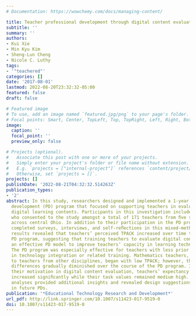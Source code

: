 ```yaml
---
# Documentation: https://wowchemy.com/docs/managing-content/

title: Teacher professional development through digital content evaluation
subtitle: ''
summary: ''
authors:
- Kui Xie
- Min Kyu Kim
- Sheng-Lun Cheng
- Nicole C. Luthy
tags:
- '"teachered"'
categories: []
date: '2017-08-01'
lastmod: 2022-08-20T23:32:32-05:00
featured: false
draft: false

# Featured image
# To use, add an image named `featured.jpg/png` to your page's folder.
# Focal points: Smart, Center, TopLeft, Top, TopRight, Left, Right, BottomLeft, Bottom, BottomRight.
image:
  caption: ''
  focal_point: ''
  preview_only: false

# Projects (optional).
#   Associate this post with one or more of your projects.
#   Simply enter your project's folder or file name without extension.
#   E.g. `projects = ["internal-project"]` references `content/project/deep-learning/index.md`.
#   Otherwise, set `projects = []`.
projects: []
publishDate: '2022-08-21T04:32:32.514263Z'
publication_types:
- '2'
abstract: In this study, researchers designed and implemented a 1-year professional
  development (PD) program that focused on supporting teachers in evaluating and selecting
  digital learning contents. Participants in this investigation included 109 teachers
  who consented to the study amongst a total of 171 teachers from ﬁve school districts
  across central Ohio. In addition to their participation in the PD program, they
  completed surveys, interviews, and self-reﬂections in this mixed-method study. The
  results revealed that teachers’ perceived TPACK increased over time throughout the
  PD program, suggesting that training teachers to evaluate digital contents can be
  an effective PD model to improve teachers’ capacity in learning technology integration.
  The PD program was especially effective for teachers with less prior experience
  in technology integration or related training. Mathematics teachers, in comparison
  to teachers from other disciplines, began with low TPACK; however, these initial
  differences gradually diminished over the course of the PD program. In terms of
  their motivation in digital content evaluation, teachers’ expectancy for success
  increased signiﬁcantly while their task values remained medium high. The qualitative
  analyses provided additional insights and revealed design suggestions for success
  in future PDs.
publication: '*Educational Technology Research and Development*'
url_pdf: http://link.springer.com/10.1007/s11423-017-9519-0
doi: 10.1007/s11423-017-9519-0
---
```

